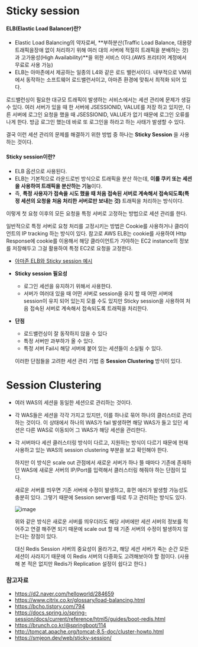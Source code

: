 # Sticky session



#### ELB(Elastic Load Balancer)란?

- Elastic Load Balancing의 약자로써, **부하분산(Traffic Load Balance, 대용량 트래픽을장애 없이 처리하기 위해 여러 대의 서버에 적절히 트래픽을 분배하는 것)과 고가용성(High Availability)**을 위한 서비스 이다.(AWS 프리티어 계정에서 무료로 사용 가능)
- ELB는 아마존에서 제공하는 일종의 L4와 같은 로드 밸런서이다. 내부적으로 VM위에서 동작하는 소프트웨어 로드밸런서이고, 아마존 환경에 맞춰서 최적화 되어 있다.



로드밸런싱이 필요한 대규모 트래픽이 발생하는 서비스에서는 세션 관리에 문제가 생길 수 있다. 여러 서버가 있을 때 한 서버에 JSESSIONID, VALUE를 저장 하고 있지만, 다른 서버에 로그인 요청을 했을 때 JSESSIONID, VALUE가 없기 때문에 로그인 오류를 나게 한다. 방금 로그인 했는데 바로 또 로그인을 하라고 하는 사태가 발생할 수 있다.



결국 이런 세션 관리의 문제를 해결하기 위한 방법 중 하나는 **Sticky Session** 을 사용하는 것이다.



#### Sticky session이란?

- ELB 옵션으로 사용된다.
- ELB는 기본적으로 라운드로빈 방식으로 트래픽을 분산 하는데, **이를 쿠키 또는 세션을 사용하여 트래픽을 분산하는 기능**이다.
- 즉, **특정 사용자가 접속을 시도 했을 때 처음 접속된 서버로 계속해서 접속되도록(특정 세션의 요청을 처음 처리한 서버로만 보내는 것)** 트래픽을 처리하는 방식이다.

이렇게 첫 요청 이후의 모든 요청을 특정 서버로 고정하는 방법으로 세션 관리를 한다. 



일반적으로 특정 서버로 요청 처리를 고정시키는 방법은 Cookie를 사용하거나 클라이언트의 IP tracking 하는 방식이 있다. 참고로 AWS ELB는 cookie를 사용하여 Http Response에 cookie를 이용해서 해당 클라이언트가 가야하는 EC2 instance의 정보를 저장해두고 그걸 활용하여 특정 EC2로 요청을 고정한다.

- [아마존 ELB와 Sticky session 예시](https://aws.amazon.com/ko/blogs/aws/new-elastic-load-balancing-feature-sticky-sessions/)

- **Sticky session 필요성**

  - 로그인 세션을 유지하기 위해서 사용한다.
  - 서버가 여러대 있을 때 어떤 서버로 session을 유지 할 때 어떤 서버에 session이 유지 되어 있는지 모를 수도 있지만 Sticky session을 사용하여 처음 접속된 서버로 계속해서 접속되도록 트래픽을 처리한다.

- **단점**

  - 로드밸런싱이 잘 동작하지 않을 수 있다
  - 특정 서버만 과부하가 올 수 있다.
  - 특정 서버 Fail시 해당 서버에 붙어 있는 세션들이 소실될 수 있다.

  이러한 단점들을 고려한 세션 관리 기법 중 **Session Clustering** 방식이 있다.

  



# Session Clustering

- 여러 WAS의 세션을 동일한 세션으로 관리하는 것이다.

- 각 WAS들은 세션을 각각 가지고 있지만, 이를 하나로 묶어 하나의 클러스터로 관리하는 것이다.
  이 상태에서 하나의 WAS가 fail 발생하면 해당 WAS가 들고 있던 세션은 다른 WAS로 이동되어 그 WAS가 해당 세션을 관리한다.

- 각 서버마다 세션 클러스터링 방식이 다르고, 지원하는 방식이 다르기 때문에 현재 사용하고 있는 WAS의 session clustering 부분을 보고 확인해야 한다.

  하지만 이 방식은 scale out 관점에서 새로운 서버가 하나 뜰 때마다 기존에 존재하던 WAS에 새로운 서버의 IP/Port를 입력해서 클러스터링 해줘야 하는 단점이 있다.

  새로운 서버를 띄우면 기존 서버에 수정이 발생하고, 휴먼 에러가 발생할 가능성도 충분히 있다. 그렇기 때문에 Session server를 따로 두고 관리하는 방식도 있다.

  ![image](https://user-images.githubusercontent.com/55625864/87243426-ed9b9880-c470-11ea-8b73-f666de7437e3.png)

  위와 같은 방식은 새로운 서버를 띄우더라도 해당 서버에만 세션 서버의 정보를 적어주고 연결 해주면 되기 때문에 scale out 할 때 기존 서버의 수정이 발생하지 않는다는 장점이 있다.

  대신 Redis Session 서버의 중요성이 올라가고, 해당 세션 서버가 죽는 순간 모든 세션이 사라지기 때문에 이 Redis 서버의 다중화도 고려해보아야 할 점이다. (사용해 본 적은 없지만 Redis가 Replication 설정이 쉽다고 한다.)

### 참고자료

- https://d2.naver.com/helloworld/284659
- https://www.citrix.co.kr/glossary/load-balancing.html
- https://bcho.tistory.com/794
- https://docs.spring.io/spring-session/docs/current/reference/html5/guides/boot-redis.html
- https://brunch.co.kr/@springboot/114
- http://tomcat.apache.org/tomcat-8.5-doc/cluster-howto.html
- https://smjeon.dev/web/sticky-session/

